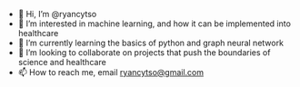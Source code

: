 - 👋 Hi, I’m @ryancytso
- 👀 I’m interested in machine learning, and how it can be implemented into healthcare
- 🌱 I’m currently learning the basics of python and graph neural network
- 💞️ I’m looking to collaborate on projects that push the boundaries of science and healthcare
- 📫 How to reach me, email ryancytso@gmail.com

<!---
ryancytso/ryancytso is a ✨ special ✨ repository because its `README.md` (this file) appears on your GitHub profile.
You can click the Preview link to take a look at your changes.
--->
